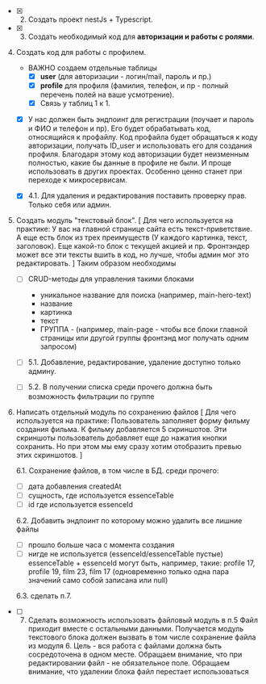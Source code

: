 - [X] 2. Создать проект nestJs + Typescript.
- [X] 3. Создать необходимый код для **авторизации и работы с ролями**.

4. Создать код для работы с профилем.
    - ВАЖНО создаем отдельные таблицы
      - [X] **user** (для авторизации - логин/mail, пароль и пр.)
      - [X] **profile** для профиля (фамилия, телефон, и пр - полный перечень полей на ваше усмотрение). 
      - [X] Связь у таблиц 1 к 1.
   - [X] У нас должен  быть эндпоинт для регистрации (поучает и пароль и ФИО и телефон и пр). Его будет обрабатывать код, относящийся к профайлу. Код профайла будет обращаться к коду авторизации, получать ID_user и использовать его для создания профиля.
    Благодаря этому код авторизации будет неизменным полностью, какие бы данные в профиле не были. И проще использовать в других проектах. Особенно ценно станет при переходе к микросервисам.
    
    - [X] 4.1. Для удаления и редактирования поставить проверку прав. Только себя или админ.


5. Создать модуль "текстовый блок".
[
Для чего используется на практике:
У вас на главной странице сайта есть текст-приветствие. А еще есть блок из трех преимуществ (У каждого картинка, текст, заголовок). Еще какой-то блок с текущей акцией и пр.
Фронтэндер может все эти тексты вшить в код, но лучше, чтобы админ мог это редактировать. 
] Таким образом необходимы 
   - [ ] CRUD-методы для управления такими блоками
      - уникальное название для поиска (например, main-hero-text)
      - название 
      - картинка
      - текст
      - ГРУППА - (например, main-page - чтобы все блоки главной страницы или другой группы фронтэнд мог получать одним запросом)

    - [ ] 5.1. Добавление, редактирование, удаление доступно только админу.
    
    - [ ] 5.2. В получении списка среди прочего должна быть возможность фильтрации по группе

1. Написать отдельный модуль по сохранению файлов
[
Для чего используется на практике:
Пользователь заполняет форму фильму создания фильма.
К фильму добавляется 5 скриншотов.
Эти скриншоты пользователь добавляет еще до нажатия кнопки сохранить.
Но при этом мы ему сразу хотим отобразить превью этих скриншотов.
]

    6.1. Сохранение файлов, в том числе в БД.
среди прочего:
      - [ ] дата добавления createdAt
      - [ ] сущность, где используется essenceTable
      - [ ] id где используется essenceId

    6.2. Добавить эндпоинт по которому можно удалить все лишние файлы
   - [ ] прошло больше часа с момента создания
   - [ ] нигде не используется (essenceId/essenceTable пустые)
   essenceTable + essenceId могут быть, например, такие: profile 17, profile 19, film 23, film 17 (одновременно только одна пара значений само собой записана или null)

    6.3. сделать п.7.


- [ ] 7. Сделать возможность использовать файловый модуль в п.5
Файл приходит вместе с остальными данными. Получается модуль текстового блока должен вызвать в том числе сохранение файла из модуля 6. Цель - вся работа с файлами должна быть сосредоточена в одном месте.
Обращаем внимание, что при редактировании файл - не обязательное поле.
Обращаем внимание, что  удалении блока файл перестает использоваться
